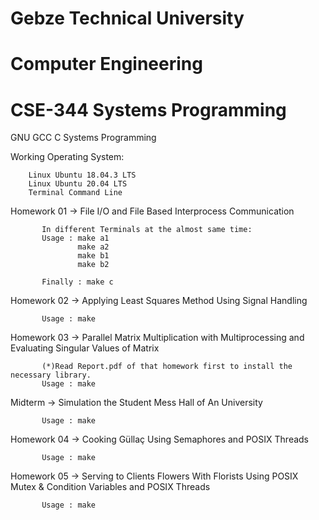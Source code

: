 # Gebze Technical University
# Computer Engineering
# CSE-344 Systems Programming

GNU GCC C Systems Programming

Working Operating System:

        Linux Ubuntu 18.04.3 LTS
        Linux Ubuntu 20.04 LTS
        Terminal Command Line


Homework 01 -> File I/O and File Based Interprocess Communication

           In different Terminals at the almost same time:
           Usage : make a1
                   make a2
                   make b1
                   make b2
                   
           Finally : make c
           
           
Homework 02 -> Applying Least Squares Method Using Signal Handling

           Usage : make
        
        
Homework 03 -> Parallel Matrix Multiplication with Multiprocessing and Evaluating Singular Values of Matrix
           
           (*)Read Report.pdf of that homework first to install the necessary library.
           Usage : make
           
Midterm -> Simulation the Student Mess Hall of An University
           
           Usage : make
           
Homework 04 -> Cooking Güllaç Using Semaphores and POSIX Threads

           Usage : make
                      
Homework 05 -> Serving to Clients Flowers With Florists Using POSIX Mutex & Condition Variables and POSIX Threads

           Usage : make
